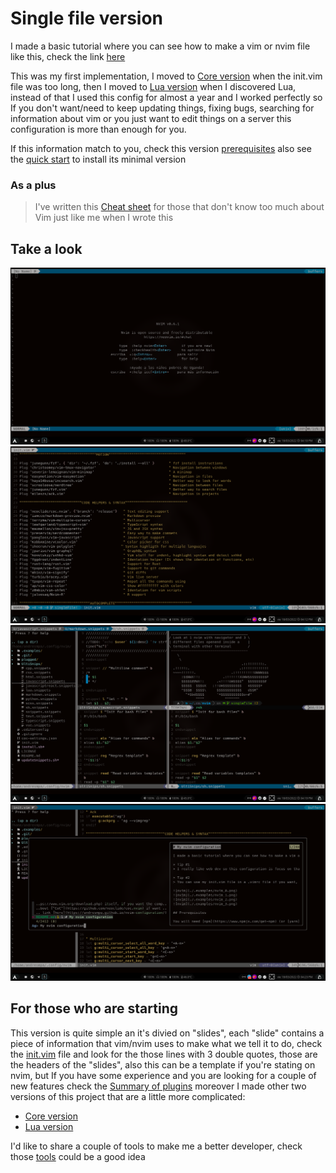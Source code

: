 # Single file version

I made a basic tutorial where you can see how to make a
vim or nvim file like this, check the link
[here](https://andresmpa.github.io/nvim-configuration/)

This was my first implementation, I moved to
[Core version](https://github.com/AndresMpa/nvim-configuration/tree/vimscript)
when the init.vim file was too long, then I moved to
[Lua version](https://github.com/AndresMpa/nvim-configuration)
when I discovered Lua, instead of that I used this
config for almost a year and I worked perfectly so
If you don't want/need to keep updating things, fixing bugs,
searching for information about vim or you just want to
edit things on a server this configuration is more than
enough for you.

If this information match to you, check this version
[prerequisites](https://github.com/AndresMpa/nvim-configuration/tree/vimscript#prerequisites)
also see the [quick start](https://github.com/AndresMpa/nvim-configuration/blob/vimscript/CheatSheet.md)
to install its minimal version

### As a plus

> I've written this [Cheat sheet](https://github.com/andresmpa/nvim-configuration/blob/main/cheatsheet.md)
> for those that don't know too much about Vim just like me when I
> wrote this

## Take a look

![Welcome](./.examples/nvim_0.png)
![Welcome](./.examples/nvim_1.png)
![Welcome](./.examples/nvim_2.png)
![Welcome](./.examples/nvim_3.png)

## For those who are starting

This version is quite simple an it's divied on "slides", each "slide" contains
a piece of information that vim/nvim uses to make what we tell it to do, check
the [init.vim](https://github.com/AndresMpa/nvim-configuration/blob/singleFile/init.vim)
file and look for the those lines with 3 double quotes, those are the headers
of the "slides", also this can be a template if you're stating on nvim, but If
you have some experience and you are looking for a couple of new features check the
[Summary of plugins](https://github.com/AndresMpa/nvim-configuration/tree/vimscript#summary-of-plugins)
moreover I made other two versions of this project that are a little more complicated:

- [Core version](https://github.com/AndresMpa/nvim-configuration/tree/vimscript)
- [Lua version](https://github.com/AndresMpa/nvim-configuration)

I'd like to share a couple of tools to make me a better developer, check those
[tools](https://github.com/AndresMpa/nvim-configuration/tree/vimscript#recommended-apps)
could be a good idea

